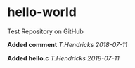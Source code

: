 # hello-world
Test Repository on GitHub

**Added comment** *T.Hendricks 2018-07-11*

**Added hello.c** *T.Hendricks 2018-07-11*
